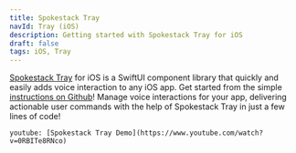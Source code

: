 ```yaml
---
title: Spokestack Tray
navId: Tray (iOS)
description: Getting started with Spokestack Tray for iOS
draft: false
tags: iOS, Tray
---
```


[Spokestack Tray](/docs/concepts/tray) for iOS is a SwiftUI component library that quickly and easily adds voice interaction to any iOS app. Get started from the simple [instructions on Github](https://github.com/spokestack/spokestack-tray-ios#installation)! Manage voice interactions for your app, delivering actionable user commands with the help of Spokestack Tray in just a few lines of code!

`youtube: [Spokestack Tray Demo](https://www.youtube.com/watch?v=0RBITe8RNco)`
